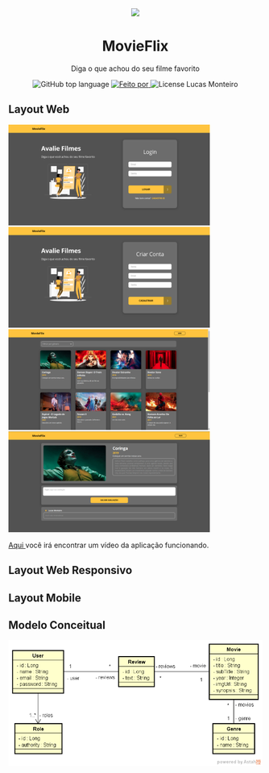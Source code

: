 <div align="center">
  <img src="https://github.com/Lukinhasssss/movieflix/blob/main/frontend/public/favicon.ico" width="150" />
  <h1>MovieFlix</h1>
  <p>Diga o que achou do seu filme favorito</p>
  <p>
    <img alt="GitHub top language" src="https://img.shields.io/github/languages/top/Lukinhasssss/movieflix?color=%23FFC700">
    <a href="https://www.linkedin.com/in/dev-lucasmonteiro/" target="_blank" rel="noopener noreferrer">
      <img alt="Feito por" src="https://img.shields.io/badge/made%20by-Lucas%20Monteiro-%23FFC700">
    </a> 
    <img alt="License Lucas Monteiro" src="https://img.shields.io/github/license/Lukinhasssss/movieflix?color=%23FFC700">
  </p>
</div>

## Layout Web
<div align="left">
  <img src="https://github.com/Lukinhasssss/assets/blob/main/movieflix/login.png" width="400" />
  <img src="https://github.com/Lukinhasssss/assets/blob/main/movieflix/criar-conta.png" width="400" />
  <img src="https://github.com/Lukinhasssss/assets/blob/main/movieflix/list-movies.png" width="400" />
  <img src="https://github.com/Lukinhasssss/assets/blob/main/movieflix/movie-details.png" width="400" />
  <div align=left>
    <p>
      <a href="https://drive.google.com/file/d/12IQPdznSnwclYJEhHHJvUHOoSkfQwou-/view?usp=sharing">Aqui </a>
      você irá encontrar um vídeo da aplicação funcionando.
    </p>
  </div>
</div>

## Layout Web Responsivo

## Layout Mobile

## Modelo Conceitual
![Modelo Conceitual](https://github.com/Lukinhasssss/assets/blob/main/movieflix/modelo-conceitual.png)

